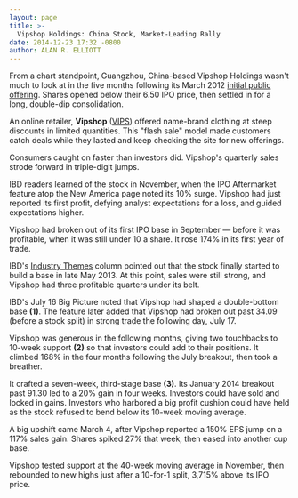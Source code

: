 ```yaml
---
layout: page
title: >-
  Vipshop Holdings: China Stock, Market-Leading Rally
date: 2014-12-23 17:32 -0800
author: ALAN R. ELLIOTT
---
```





From a chart standpoint, Guangzhou, China-based Vipshop Holdings wasn't much to look at in the five months following its March 2012 [initial public offering](http://news.investors.com/iponews.htm). Shares opened below their 6.50 IPO price, then settled in for a long, double-dip consolidation.

  

An online retailer, **Vipshop** ([VIPS](https://research.investors.com/quote.aspx?symbol=VIPS)) offered name-brand clothing at steep discounts in limited quantities. This "flash sale" model made customers catch deals while they lasted and keep checking the site for new offerings.

  

Consumers caught on faster than investors did. Vipshop's quarterly sales strode forward in triple-digit jumps.

  

IBD readers learned of the stock in November, when the IPO Aftermarket feature atop the New America page noted its 10% surge. Vipshop had just reported its first profit, defying analyst expectations for a loss, and guided expectations higher.

  

Vipshop had broken out of its first IPO base in September — before it was profitable, when it was still under 10 a share. It rose 174% in its first year of trade.

  

IBD's [Industry Themes](http://news.investors.com/investing/ibd-industry-themes.htm) column pointed out that the stock finally started to build a base in late May 2013. At this point, sales were still strong, and Vipshop had three profitable quarters under its belt.

  

IBD's July 16 Big Picture noted that Vipshop had shaped a double-bottom base **(1)**. The feature later added that Vipshop had broken out past 34.09 (before a stock split) in strong trade the following day, July 17.

  

Vipshop was generous in the following months, giving two touchbacks to 10-week support **(2)** so that investors could add to their positions. It climbed 168% in the four months following the July breakout, then took a breather.

  

It crafted a seven-week, third-stage base **(3)**. Its January 2014 breakout past 91.30 led to a 20% gain in four weeks. Investors could have sold and locked in gains. Investors who harbored a big profit cushion could have held as the stock refused to bend below its 10-week moving average.

  

A big upshift came March 4, after Vipshop reported a 150% EPS jump on a 117% sales gain. Shares spiked 27% that week, then eased into another cup base.

  

Vipshop tested support at the 40-week moving average in November, then rebounded to new highs just after a 10-for-1 split, 3,715% above its IPO price.




